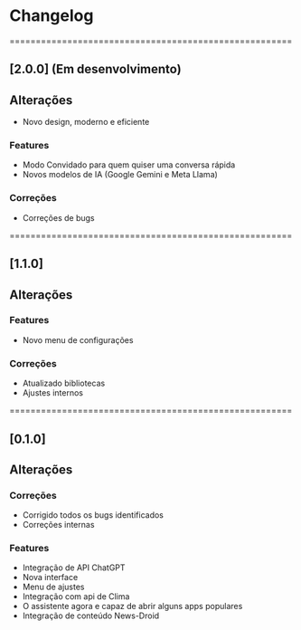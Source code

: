 # Changelog

======================================================

## [2.0.0] (Em desenvolvimento)

## Alterações

- Novo design, moderno e eficiente

### Features

- Modo Convidado para quem quiser uma conversa rápida
- Novos modelos de IA (Google Gemini e Meta Llama)

### Correções

- Correções de bugs

======================================================

## [1.1.0]

## Alterações

### Features

- Novo menu de configurações

### Correções

- Atualizado bibliotecas
- Ajustes internos

======================================================

## [0.1.0]

## Alterações

### Correções

- Corrigido todos os bugs identificados
- Correções internas

### Features

- Integração de API ChatGPT
- Nova interface
- Menu de ajustes
- Integração com api de Clima
- O assistente agora e capaz de abrir alguns apps populares
- Integração de conteúdo News-Droid
